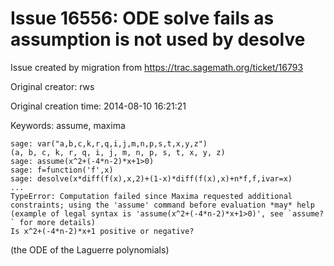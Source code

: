 # Issue 16556: ODE solve fails as assumption is not used by desolve

Issue created by migration from https://trac.sagemath.org/ticket/16793

Original creator: rws

Original creation time: 2014-08-10 16:21:21

Keywords: assume, maxima


```
sage: var("a,b,c,k,r,q,i,j,m,n,p,s,t,x,y,z")
(a, b, c, k, r, q, i, j, m, n, p, s, t, x, y, z)
sage: assume(x^2+(-4*n-2)*x+1>0)
sage: f=function('f',x)
sage: desolve(x*diff(f(x),x,2)+(1-x)*diff(f(x),x)+n*f,f,ivar=x)
...
TypeError: Computation failed since Maxima requested additional constraints; using the 'assume' command before evaluation *may* help (example of legal syntax is 'assume(x^2+(-4*n-2)*x+1>0)', see `assume?` for more details)
Is x^2+(-4*n-2)*x+1 positive or negative?
```

(the ODE of the Laguerre polynomials)
